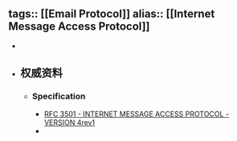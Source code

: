 tags:: [[Email Protocol]]
alias:: [[Internet Message Access Protocol]]
---

-
- ## 权威资料
	- ### Specification
		- [RFC 3501 - INTERNET MESSAGE ACCESS PROTOCOL - VERSION 4rev1](https://datatracker.ietf.org/doc/html/rfc3501)
		-